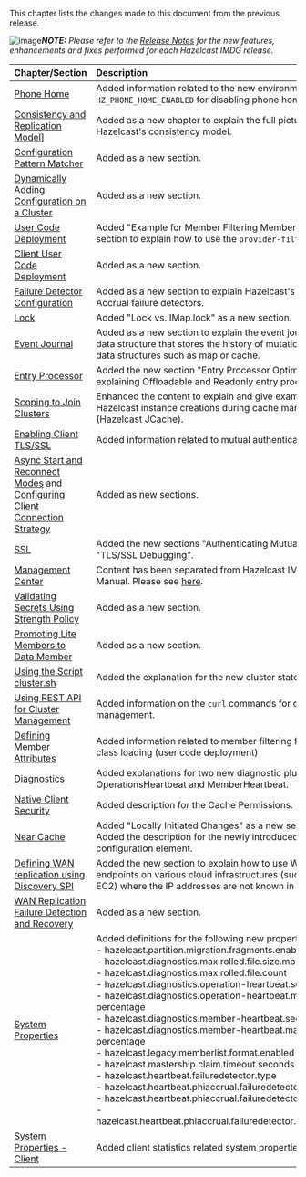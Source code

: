 
This chapter lists the changes made to this document from the previous release.


![image](images/NoteSmall.jpg)***NOTE:*** *Please refer to the <a href="http://docs.hazelcast.org/docs/release-notes/" target="_blank">Release Notes</a> for the new features, enhancements and fixes performed for each Hazelcast IMDG release.*


|Chapter/Section|Description|
|:-------|:-----------|
|[Phone Home](/100_Preface/900_Phone_Home.md)|Added information related to the new environment variable `HZ_PHONE_HOME_ENABLED` for disabling phone homes. 
|[Consistency and Replication Model](/450_Consistency_and_Replication_Model.md)]| Added as a new chapter to explain the full picture of Hazelcast's consistency model.
|[Configuration Pattern Matcher](/500_Understanding_Configuration/550_Configuration_Pattern_Matcher.md)| Added as a new section.
|[Dynamically Adding Configuration on a Cluster](/500_Understanding_Configuration/450_Dynamically_Adding_Configuration_on_a_Cluster.md)|Added as a new section.
|[User Code Deployment](/04_Setting_Up_Clusters/07_User_Code_Deployment_-_BETA.md)|Added "Example for Member Filtering Members" as a new section to explain how to use the `provider-filter` element.
|[Client User Code Deployment](/04_Setting_Up_Clusters/07_Client_User_Code_Deployment_-_BETA.md)|Added as a new section.
|[Failure Detector Configuration](/600_Setting_Up_Clusters/1200_Failure_Detector_Configuration.md)| Added as a new section to explain Hazelcast's Deadline and Phi Accrual failure detectors.
|[Lock](/06_Distributed_Data_Structures/900_Lock.md)|Added "Lock vs. IMap.lock" as a new section.
|[Event Journal](/06_Distributed_Data_Structures/1700_Event_Journal.md)| Added as a new section to explain the event journal distributed data structure that stores the history of mutation actions on the data structures such as map or cache.
|[Entry Processor](/08_Distributed_Computing/03_Entry_Processor)|Added the new section "Entry Processor Optimization" explaining Offloadable and Readonly entry processors.|
|[Scoping to Join Clusters](/11_Hazelcast_JCache/05_Hazelcast_JCache_Extension-ICache/00_Scoping_to_Join_Clusters.md)|Enhanced the content to explain and give examples about the Hazelcast instance creations during cache manager starts (Hazelcast JCache).
|[Enabling Client TLS/SSL](/1600_Hazelcast_Clients/100_Java_Client/300_Configuration/100_Client_Network.md)|Added information related to mutual authentication.
|[Async Start and Reconnect Modes](/1600_Hazelcast_Clients/100_Java_Client/200_Getting_Started.md#page_AsyncStartandReconnectMode.html) and [Configuring Client Connection Strategy](/1600_Hazelcast_Clients/100_Java_Client/300_Configuration/750_Client_Connection_Strategy.md)| Added as new sections.
|[SSL](/18_Security/04_TLS-SSL.md)|Added the new sections "Authenticating Mutually" and "TLS/SSL Debugging".
|[Management Center](/1900_Management/700_Management_Center.md)|Content has been separated from Hazelcast IMDG Reference Manual. Please see [here](http://docs.hazelcast.org/docs/management-center/3.8.3/manual/html/index.html).
|[Validating Secrets Using Strength Policy](/2000_Security/650_Validating_Secrets_Using_Strength_Policy.md)| Added as a new section.
|[Promoting Lite Members to Data Member](/17_Management/03_Cluster_Utilities/04_Enabling_Lite_Members.md)|Added as a new section.
|[Using the Script cluster.sh](/17_Management/03_Cluster_Utilities/02_Using_the_Script_cluster.sh.md)|Added the explanation for the new cluster state `NO_MIGRATION`.
|[Using REST API for Cluster Management](/1900_Management/400_Cluster_Utilities/400_Using_REST_API_for_Cluster_Management.md)| Added information on the `curl` commands for cluster version management.| 
|[Defining Member Attributes](/17_Management/03_Cluster_Utilities/05_Defining_Member_Attributes.md)|Added information related to member filtering for distributed class loading (user code deployment)
|[Diagnostics](/1900_Management/500_Diagnostics.md)| Added explanations for two new diagnostic plugins: OperationsHeartbeat and MemberHeartbeat.
|[Native Client Security](/18_Security/08_Native_Client_Security.md)|Added description for the Cache Permissions.|
|[Near Cache](/19_Performance/04_Near_Cache/06_Near_Cache_Consistency.md)|Added "Locally Initiated Changes" as a new section.<br> Added the description for the newly introduced `serialize-keys` configuration element.
|[Defining WAN replication using Discovery SPI](/2300_WAN_Replication/100_Defining_WAN_Replication.md)| Added the new section to explain how to use WAN with endpoints on various cloud infrastructures (such as Amazon EC2) where the IP addresses are not known in advance.
|[WAN Replication Failure Detection and Recovery](/2300_WAN_Replication/1150_WAN_Replication_Failure_Detection_and_Recovery.md)| Added as a new section.
|[System Properties](/2700_System_Properties)|Added definitions for the following new properties: <br> - hazelcast.partition.migration.fragments.enabled <br> - hazelcast.diagnostics.max.rolled.file.size.mb <br> - hazelcast.diagnostics.max.rolled.file.count<br> - hazelcast.diagnostics.operation-heartbeat.seconds <br> - hazelcast.diagnostics.operation-heartbeat.max-deviation-percentage <br> - hazelcast.diagnostics.member-heartbeat.seconds <br> - hazelcast.diagnostics.member-heartbeat.max-deviation-percentage <br> - hazelcast.legacy.memberlist.format.enabled <br> - hazelcast.mastership.claim.timeout.seconds <br> - hazelcast.heartbeat.failuredetector.type <br> - hazelcast.heartbeat.phiaccrual.failuredetector.threshold <br> - hazelcast.heartbeat.phiaccrual.failuredetector.sample.size <br> - hazelcast.heartbeat.phiaccrual.failuredetector.min.std.dev.millis
|[System Properties - Client](/2700_System_Properties/200_System_Properties_-_Client.md)|Added client statistics related system properties definitions.
